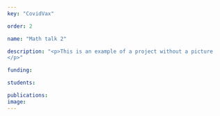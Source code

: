 ```yaml
---
key: "CovidVax"

order: 2

name: "Math talk 2"

description: "<p>This is an example of a project without a picture 
</p>"

funding: 

students: 

publications: 
image: 
---
```

